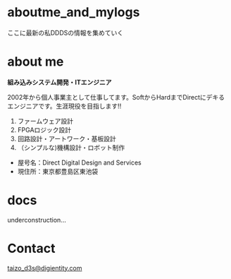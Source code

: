 # aboutme_and_mylogs
ここに最新の私DDDSの情報を集めていく









# about me

**組み込みシステム開発・ITエンジニア**

2002年から個人事業主として仕事してます。SoftからHardまでDirectにデキるエンジニアです。生涯現役を目指します!!


1. ファームウェア設計
2. FPGAロジック設計
3. 回路設計・アートワーク・基板設計
4. （シンプルな)機構設計・ロボット制作

* 屋号名：Direct Digital Design and Services
* 現住所：東京都豊島区東池袋

# docs

underconstruction...

# Contact
taizo_d3s@digientity.com

